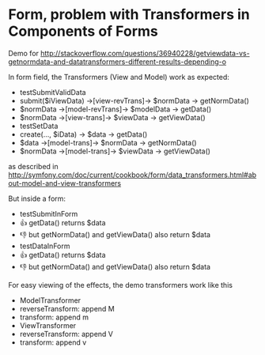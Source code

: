 Form, problem with Transformers in Components of Forms
======================================================

Demo for http://stackoverflow.com/questions/36940228/getviewdata-vs-getnormdata-and-datatransformers-different-results-depending-o

In form field, the Transformers (View and Model) work as expected:
 * testSubmitValidData
  * submit($iViewData) ->[view-revTrans]-> $normData -> getNormData()
  * $normData ->[model-revTrans]-> $modelData -> getData()
  * $normData ->[view-trans]-> $viewData -> getViewData()
 * testSetData
  * create(..., $iData) -> $data -> getData()
  * $data ->[model-trans]-> $normData -> getNormData()
  * $normData ->[model-trans]-> $viewData -> getViewData()

as described in http://symfony.com/doc/current/cookbook/form/data_transformers.html#about-model-and-view-transformers

But inside a form:
 * testSubmitInForm
  * :+1: getData() returns $data
  * :-1: but getNormData() and getViewData() also return $data
 * testDataInForm
  * :+1: getData() returns $data
  * :-1: but getNormData() and getViewData() also return $data

For easy viewing of the effects, the demo transformers work like this
 * ModelTransformer
  * reverseTransform: append M
  * transform: append m
 * ViewTransformer
  * reverseTransform: append V
  * transform: append v

